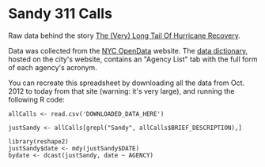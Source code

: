 # Sandy 311 Calls

Raw data behind the story [The (Very) Long Tail Of Hurricane Recovery](https://projects.fivethirtyeight.com/sandy-311/).

Data was collected from the [NYC OpenData](https://data.cityofnewyork.us/City-Government/311-Call-Center-Inquiry/tdd6-3ysr) website. The [data dictionary](https://data.cityofnewyork.us/api/views/wewp-mm3p/files/3a563b1d-9e0b-4824-98c7-a308bbc5ce6e?download=true&filename=Call%20Center%20Inquiry%20Data%20Dictionary.xlsx), hosted on the city's  website, contains an "Agency List" tab with the full form of each agency's acronym.

You can recreate this spreadsheet by downloading all the data from Oct. 2012 to today from that site (warning: it's very large), and running the following R code:

```
allCalls <- read.csv('DOWNLOADED_DATA_HERE')

justSandy <- allCalls[grepl("Sandy", allCalls$BRIEF_DESCRIPTION),]

library(reshape2)
justSandy$date <- mdy(justSandy$DATE)
bydate <- dcast(justSandy, date ~ AGENCY)
```